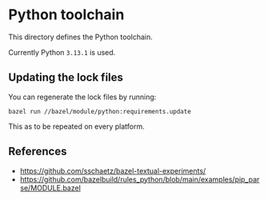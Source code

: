 # Python toolchain

This directory defines the Python toolchain.

Currently Python `3.13.1` is used.

## Updating the lock files

You can regenerate the lock files by running:

```shell
bazel run //bazel/module/python:requirements.update
```

This as to be repeated on every platform.

## References

- https://github.com/sschaetz/bazel-textual-experiments/
- https://github.com/bazelbuild/rules_python/blob/main/examples/pip_parse/MODULE.bazel
